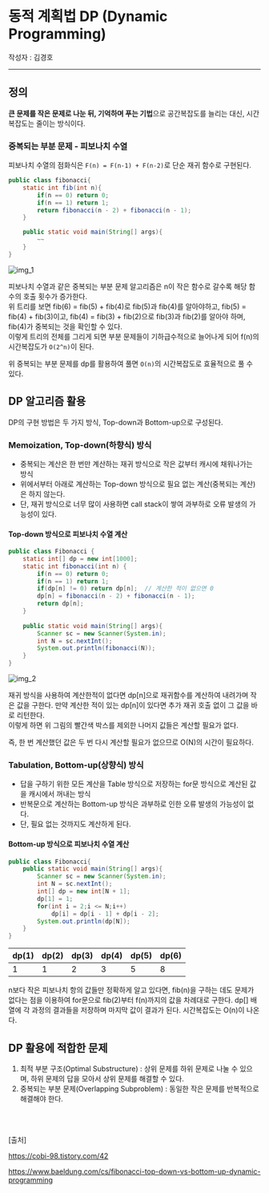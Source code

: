 # 동적 계획법 DP (Dynamic Programming)
작성자 : 김경호
<hr>

## 정의

<b>큰 문제를 작은 문제로 나눈 뒤, 기억하며 푸는 기법</b>으로 공간복잡도를 늘리는 대신, 시간복잡도는 줄이는 방식이다.

### 중복되는 부분 문제 - 피보나치 수열

피보나치 수열의 점화식은 `F(n) = F(n-1) + F(n-2)`로 단순 재귀 함수로 구현된다.
```java
public class fibonacci{
    static int fib(int n){
        if(n == 0) return 0;
        if(n == 1) return 1;
        return fibonacci(n - 2) + fibonacci(n - 1);
    }

    public static void main(String[] args){
        ~~
    }
}
```

![img_1](https://github.com/Huiyeongkim/Algorithm-study/assets/76249685/dbb1b104-44e2-4bd7-b2d9-4bc2c9847ef3)


피보나치 수열과 같은 중복되는 부분 문제 알고리즘은 n이 작은 함수로 갈수록 해당 함수의 호출 횟수가 증가한다.<br>
위 트리를 보면 fib(6) = fib(5) + fib(4)로 fib(5)과 fib(4)를 알아야하고, fib(5) = fib(4) + fib(3)이고, fib(4) = fib(3) + fib(2)으로 fib(3)과 fib(2)를 알아야 하며, fib(4)가 중복되는 것을 확인할 수 있다.<br>
이렇게 트리의 전체를 그리게 되면 부분 문제들이 기하급수적으로 늘어나게 되어 f(n)의 시간복잡도가 `O(2^n)`이 된다.

위 중복되는 부분 문제를 dp를 활용하여 풀면 `O(n)`의 시간복잡도로 효율적으로 풀 수 있다.

## DP 알고리즘 활용

DP의 구현 방법은 두 가지 방식, Top-down과 Bottom-up으로 구성된다.

### Memoization, Top-down(하향식) 방식

- 중복되는 계산은 한 번만 계산하는 재귀 방식으로 작은 값부터 캐시에 채워나가는 방식
- 위에서부터 아래로 계산하는 Top-down 방식으로 필요 없는 계산(중복되는 계산)은 하지 않는다.
- 단, 재귀 방식으로 너무 많이 사용하면 call stack이 쌓여 과부하로 오류 발생의 가능성이 있다.

#### Top-down 방식으로 피보나치 수열 계산

```java
public class Fibonacci {
    static int[] dp = new int[1000];
    static int fibonacci(int n) {
        if(n == 0) return 0;
        if(n == 1) return 1;
        if(dp[n] != 0) return dp[n];  // 계산한 적이 없으면 0
        dp[n] = fibonacci(n - 2) + fibonacci(n - 1);
        return dp[n];
    }
    
    public static void main(String[] args){
        Scanner sc = new Scanner(System.in);
        int N = sc.nextInt();
        System.out.println(fibonacci(N));
    }
}
```
![img_2](https://github.com/Huiyeongkim/Algorithm-study/assets/76249685/00be9f6c-bc13-47dc-8b94-375c65e73675)

재귀 방식을 사용하여 계산한적이 없다면 dp[n]으로 재귀함수를 계산하여 내려가며 작은 값을 구한다. 만약 계산한 적이 있는 dp[n]이 있다면 추가 재귀 호출 없이 그 값을 바로 리턴한다. <br>
이렇게 하면 위 그림의 빨간색 박스를 제외한 나머지 값들은 계산할 필요가 없다.

즉, 한 번 계산했던 값은 두 번 다시 계산할 필요가 없으므로 O(N)의 시간이 필요하다.

### Tabulation, Bottom-up(상향식) 방식

- 답을 구하기 위한 모든 계산을 Table 방식으로 저장하는 for문 방식으로 계산된 값을 캐시에서 꺼내는 방식
- 반복문으로 계산하는 Bottom-up 방식은 과부하로 인한 오류 발생의 가능성이 없다.
- 단, 필요 없는 것까지도 계산하게 된다.

#### Bottom-up 방식으로 피보나치 수열 계산

```java
public class Fibonacci{ 
    public static void main(String[] args){
        Scanner sc = new Scanner(System.in);
        int N = sc.nextInt();
        int[] dp = new int[N + 1];
        dp[1] = 1;
        for(int i = 2;i <= N;i++)
        	dp[i] = dp[i - 1] + dp[i - 2];
        System.out.println(dp[N]);
    }
}
```
| dp(1) | dp(2) | dp(3) | dp(4) | dp(5) | dp(6) |
|-------|-------|-------|-------|-------|-------|
| 1     | 1     | 2     | 3     | 5     | 8     |

n보다 작은 피보나치 항의 값들만 정확하게 알고 있다면, fib(n)을 구하는 데도 문제가 없다는 점을 이용하여 for문으로 fib(2)부터 f(n)까지의 값을 차례대로 구한다.
dp[] 배열에 각 과정의 결과들을 저장하며 마지막 값이 결과가 된다.
시간복잡도는 O(n)이 나온다.

## DP 활용에 적합한 문제

1. 최적 부분 구조(Optimal Substructure) : 상위 문제를 하위 문제로 나눌 수 있으며, 하위 문제의 답을 모아서 상위 문제를 해결할 수 있다.
2. 중복되는 부분 문제(Overlapping Subproblem) : 동일한 작은 문제를 반복적으로 해결해야 한다.

<br>
<br>

[출처]

https://cobi-98.tistory.com/42

https://www.baeldung.com/cs/fibonacci-top-down-vs-bottom-up-dynamic-programming